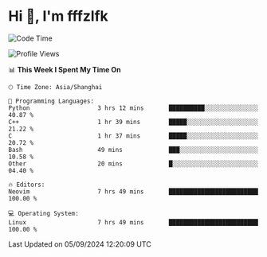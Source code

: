 # Hi 👋, I'm fffzlfk

<!--START_SECTION:waka-->
![Code Time](http://img.shields.io/badge/Code%20Time-964%20hrs%2057%20mins-blue)

![Profile Views](http://img.shields.io/badge/Profile%20Views-0-blue)

📊 **This Week I Spent My Time On** 

```text
🕑︎ Time Zone: Asia/Shanghai

💬 Programming Languages: 
Python                   3 hrs 12 mins       ██████████░░░░░░░░░░░░░░░   40.87 % 
C++                      1 hr 39 mins        █████░░░░░░░░░░░░░░░░░░░░   21.22 % 
C                        1 hr 37 mins        █████░░░░░░░░░░░░░░░░░░░░   20.72 % 
Bash                     49 mins             ███░░░░░░░░░░░░░░░░░░░░░░   10.58 % 
Other                    20 mins             █░░░░░░░░░░░░░░░░░░░░░░░░   04.40 % 

🔥 Editors: 
Neovim                   7 hrs 49 mins       █████████████████████████   100.00 % 

💻 Operating System: 
Linux                    7 hrs 49 mins       █████████████████████████   100.00 % 
```


 Last Updated on 05/09/2024 12:20:09 UTC
<!--END_SECTION:waka-->

